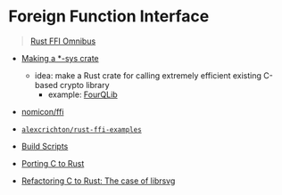 # Foreign Function Interface
> [Rust FFI Omnibus](https://github.com/shepmaster/rust-ffi-omnibus)

* [Making a *-sys crate](https://kornel.ski/rust-sys-crate)
    * idea: make a Rust crate for calling extremely efficient existing C-based crypto library
        * example: [FourQLib](https://github.com/Microsoft/FourQlib)

* [nomicon/ffi](https://doc.rust-lang.org/nomicon/ffi.html)
* [`alexcrichton/rust-ffi-examples`](https://github.com/alexcrichton/rust-ffi-examples/tree/master/rust-to-c)

* [Build Scripts](https://doc.rust-lang.org/cargo/reference/build-scripts.html#outputs-of-the-build-script)

* [Porting C to Rust](https://wiki.alopex.li/PortingCToRust)

* [Refactoring C to Rust: The case of librsvg](https://people.gnome.org/~federico/blog/guadec-2018-presentation.html)